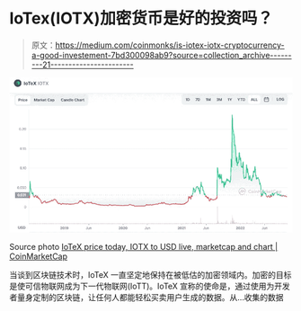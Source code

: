 # IoTex(IOTX)加密货币是好的投资吗？

> 原文：<https://medium.com/coinmonks/is-iotex-iotx-cryptocurrency-a-good-investement-7bd300098ab9?source=collection_archive---------21----------------------->

![](img/c49c231b861189c21ccbf507e496372a.png)

Source photo [IoTeX price today, IOTX to USD live, marketcap and chart | CoinMarketCap](https://coinmarketcap.com/currencies/iotex/)

当谈到区块链技术时，IoTeX 一直坚定地保持在被低估的加密领域内。加密的目标是使可信物联网成为下一代物联网(IoTT)。IoTeX 宣称的使命是，通过使用为开发者量身定制的区块链，让任何人都能轻松买卖用户生成的数据。从…收集的数据